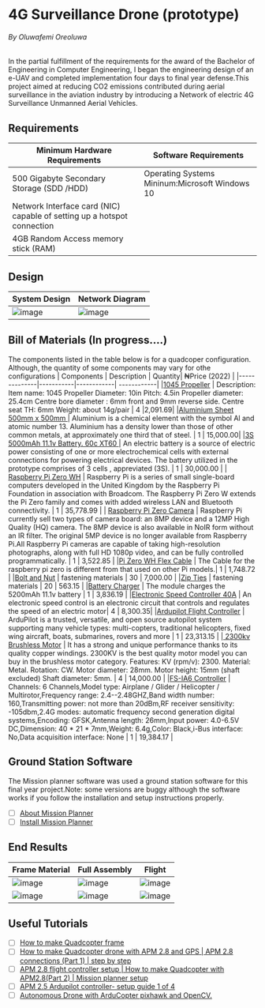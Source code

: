 # 4G Surveillance Drone (prototype)
###### By Oluwafemi Oreoluwa
In the partial fulfillment of the requirements for the award of the Bachelor of Engineering in Computer Engineering, I began the engineering design of an e-UAV and completed implementation four days to final year defense.This project aimed at reducing CO2 emissions contributed during aerial surveillance in the aviation industry by introducing a Network of electric 4G Surveillance Unmanned Aerial Vehicles.


## Requirements

| Minimum Hardware Requirements    | Software Requirements |
|-----------|------------|
|	500 Gigabyte Secondary Storage (SDD /HDD)|  Operating Systems Mininum:Microsoft Windows 10 |
| Network Interface card (NIC) capable of setting up a hotspot connection |   |
| 4GB Random Access memory stick (RAM)   | 


## Design 
| System Design |  Network Diagram | 
|--------------|-----------|
| ![image](https://user-images.githubusercontent.com/75027292/186240077-b275ccb4-2f3e-41ff-a0a3-b5ef013c380b.png) |![image](https://user-images.githubusercontent.com/75027292/186240302-cc7d08a3-3ad2-48c3-a4b1-305490a04321.png) |

## Bill of Materials (In progress....) 
The components listed in the table below is for a quadcoper configuration. Although, the quantity of some components may vary for othe configurations 
| Components       | Description   | Quantity|  ₦Price (2022) |
|--------------|-----------|------------| ------------|
|[1045 Propeller](https://binged.it/3Bm6YIN) | Description: Item name: 1045 Propeller Diameter: 10in Pitch: 4.5in Propeller diameter: 25.4cm Centre bore diameter : 6mm front and 9mm reverse side. Centre seat TH: 6mm Weight: about 14g/pair |  4 |2,091.69|
|[Aluminium Sheet 500mm x 500mm ](https://binged.it/3QfUJ4k) | Aluminium is a chemical element with the symbol Al and atomic number 13. Aluminium has a density lower than those of other common metals, at approximately one third that of steel.  |  1 | 15,000.00|
|[3S 5000mAh 11.1v Battery. 60c XT60 ](https://binged.it/3AJzNxb)  | An electric battery is a source of electric power consisting of one or more electrochemical cells with external connections for powering electrical devices. The battery utilized in the prototype comprises of 3 cells , appreviated (3S).  |   1 | 30,000.00 |
| [Raspberry Pi Zero WH](https://binged.it/3q7gxov) | Raspberry Pi is a series of small single-board computers developed in the United Kingdom by the Raspberry Pi Foundation in association with Broadcom. The Raspberry Pi Zero W extends the Pi Zero family and comes with added wireless LAN and Bluetooth connectivity. | 1  | 35,778.99 |
| [Raspberry Pi Zero Camera](https://binged.it/3KS7lOk)  | Raspberry Pi currently sell two types of camera board: an 8MP device and a 12MP High Quality (HQ) camera. The 8MP device is also available in NoIR form without an IR filter. The original 5MP device is no longer available from Raspberry Pi.All Raspberry Pi cameras are capable of taking high-resolution photographs, along with full HD 1080p video, and can be fully controlled programmatically. |   1 | 3,522.85 |
|[Pi Zero WH Flex Cable](https://binged.it/3cLv2Lu) | The Cable for the raspberry pi zero is different from that used on other Pi models.|   1 | 1,748.72 |
|[Bolt and Nut](https://binged.it/3D4u3k6) | fastening materials |  30 | 7,000.00 |
|[Zip Ties](https://binged.it/3AKdaZj)  | fastening materials |  20 | 563.15  |
|[Battery Charger](https://binged.it/3wU4ZZu)  | The module charges the 5200mAh 11.1v battery  | 1  | 3,836.19 |
|[Electronic Speed Controller 40A](https://bit.ly/oreesc)   | An electronic speed control is an electronic circuit that controls and regulates the speed of an electric motor| 4 | 8,300.35|
|[Ardupilot Flight Controller](https://binged.it/3q9LS9Z) | ArduPilot is a trusted, versatile, and open source autopilot system supporting many vehicle types: multi-copters, traditional helicopters, fixed wing aircraft, boats, submarines, rovers and more  | 1  | 23,313.15  |
|[ 2300kv Brushless Motor](https://binged.it/3ATJXLQ) | It has a strong and unique performance thanks to its quality copper windings. 2300KV is the best quality motor model you can buy in the brushless motor category. Features: KV (rpm/v): 2300. Material: Metal. Rotation: CW. Motor diameter: 28mm. Motor height: 15mm (shaft excluded) Shaft diameter: 5mm. | 4  | 14,000.00  |
|[FS-IA6 Controller](https://binged.it/3eovbVL) | Channels: 6 Channels,Model type: Airplane / Glider / Helicopter / Multirotor,Frequency range: 2.4--2.48GHZ,Band width number: 160,Transmitting power: not more than 20dBm,RF receiver sensitivity: -105dbm,2.4G modes: automatic frequency second generation digital systems,Encoding: GFSK,Antenna length: 26mm,Input power: 4.0-6.5V DC,Dimension: 40 * 21 * 7mm,Weight: 6.4g,Color: Black,i-Bus interface: No,Data acquisition interface: None | 1  | 19,384.17 |


## Ground Station Software
The Mission planner software was used a ground station software for this final year project.Note: some versions are buggy although the software works if you follow the installation and setup instructions properly.

- [ ] [About Mission Planner](https://ardupilot.org/planner/docs/mission-planner-overview.html)  
- [ ] [Install Mission Planner](https://ardupilot.org/planner/docs/mission-planner-installation.html)  

## End Results 
| Frame Material  | Full Assembly  | Flight |
|--------------|-----------|------------|
| ![image](https://user-images.githubusercontent.com/75027292/186236744-8c30b7e8-f129-4f69-8ac2-61a19b94e8e3.png)|  ![image](https://user-images.githubusercontent.com/75027292/186237465-8e3c2c9b-1934-495d-a1f7-fc9e90147f48.png) | ![image](https://user-images.githubusercontent.com/75027292/186239196-a33fff34-c9ae-4228-909a-4655c8b2fd27.png)|
|![image](https://user-images.githubusercontent.com/75027292/186236875-5cd0b15d-be1e-4f40-8713-ed92fbd48646.png) | ![image](https://user-images.githubusercontent.com/75027292/186237381-5bd7bc6a-ad53-40de-bc78-2130f1bb2b81.png)|![image](https://user-images.githubusercontent.com/75027292/186239565-ac8e6164-e1e8-4640-a357-9d2af41c9338.png)|

## Useful Tutorials
- [ ] [How to make Quadcopter frame]( https://www.youtube.com/watch?v=H6jjlcwGJwY&list=PL4B0LEKY-jrR5_988bfV39yGzMQSas-v4)  
- [ ] [How to make Quadcopter drone with APM 2.8 and GPS | APM 2.8 connections (Part 1) | step by step](https://youtu.be/UW1-gSySgxg)  
- [ ] [APM 2.8 flight controller setup | How to make Quadcopter with APM2.8(Part 2) | Mission planner setup](https://www.youtube.com/watch?v=S7VZ796W8VA)  
- [ ] [APM 2.5 Ardupilot controller- setup guide 1 of 4](https://www.youtube.com/watch?v=QAFdHnoae0s)  
- [ ] [Autonomous Drone with ArduCopter pixhawk and OpenCV.](https://youtu.be/Nrzs3dQ9exw)  

